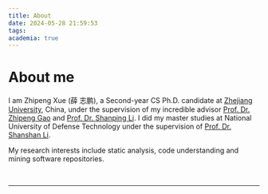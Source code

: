 ```yaml
---
title: About
date: 2024-05-28 21:59:53
tags:
academia: true
---
```


# About me
I am Zhipeng Xue (薛 志鹏), a Second-year CS Ph.D. candidate at [Zhejiang University](https://www.zju.edu.cn/english/), China, under the supervision of my incredible advisor [Prof. Dr. Zhipeng Gao](https://zpgao.github.io/) and [Prof. Dr. Shanping Li](https://person.zju.edu.cn/en/0087125). I did my master studies at National University of Defense Technology under the supervision of [Prof. Dr. Shanshan Li](https://scholar.google.com/citations?user=GbDudEcAAAAJ&hl=en&oi=ao).

My research interests include static analysis, code understanding and mining software repositories.

<br>

---